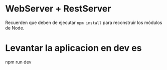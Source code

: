 # WebServer + RestServer

Recuerden que deben de ejecutar ```npm install``` para reconstruir los módulos de Node.

# Levantar la aplicacion en dev es
npm run dev